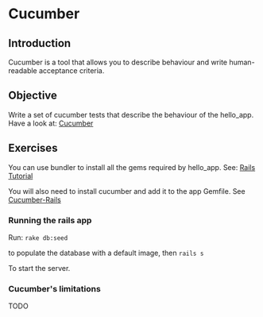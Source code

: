 # Cucumber


## Introduction

Cucumber is a tool that allows you to describe behaviour and write human-readable acceptance criteria.


## Objective

Write a set of cucumber tests that describe the behaviour of the hello_app.
Have a look at: [Cucumber](https://cucumber.io/)

## Exercises

You can use bundler to install all the gems required by hello_app.
See: [Rails Tutorial](https://www.railstutorial.org/book/beginning#sec-the_hello_application)

You will also need to install cucumber and add it to the app Gemfile.
See [Cucumber-Rails](https://github.com/cucumber/cucumber-rails)

### Running the rails app

Run: 
``rake db:seed``

to populate the database with a default image, then
``rails s``

To start the server.

### Cucumber's limitations

TODO
